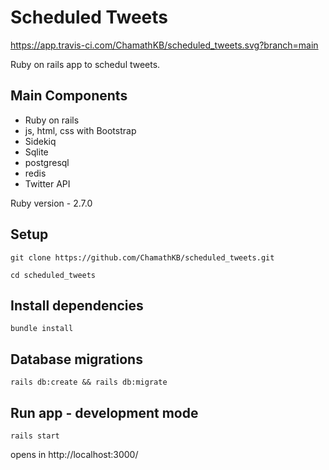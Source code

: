 # Scheduled Tweets

https://app.travis-ci.com/ChamathKB/scheduled_tweets.svg?branch=main

Ruby on rails app to schedul tweets.

## Main Components
 - Ruby on rails 
 - js, html, css with Bootstrap
 - Sidekiq
 - Sqlite
 - postgresql
 - redis
 - Twitter API 

Ruby version - 2.7.0

## Setup
```
git clone https://github.com/ChamathKB/scheduled_tweets.git

cd scheduled_tweets
```

## Install dependencies
```
bundle install
```

## Database migrations
```
rails db:create && rails db:migrate
```

## Run app - development mode
```
rails start
```
opens in http://localhost:3000/ 
